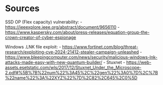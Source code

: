 # Sources

SSD OP (Flex capacity) vulnerability:
    - https://ieeexplore.ieee.org/abstract/document/9656110
    - https://www.kaspersky.com/about/press-releases/equation-group-the-crown-creator-of-cyber-espionage

Windows .LNK file exploit:
    - https://www.fortinet.com/blog/threat-research/exploiting-cve-2024-21412-stealer-campaign-unleashed
    - https://www.bleepingcomputer.com/news/security/malicious-windows-lnk-attacks-made-easy-with-new-quantum-builder/
    - Stuxnet
        - https://web-assets.esetstatic.com/wls/2017/12/Stuxnet_Under_the_Microscope-2.pdf#%5B%7B%22num%22%3A45%2C%22gen%22%3A0%7D%2C%7B%22name%22%3A%22XYZ%22%7D%2C82%2C645%2C0%5D

